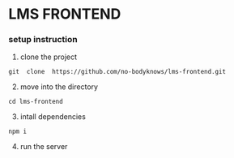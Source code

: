 # LMS FRONTEND 

### setup  instruction

1. clone  the project 


```
git  clone  https://github.com/no-bodyknows/lms-frontend.git
```

2. move into  the  directory
```
cd lms-frontend 
```
3. intall dependencies
```
npm i
```
4. run the  server
 ``` npm  run  dev 
 ```